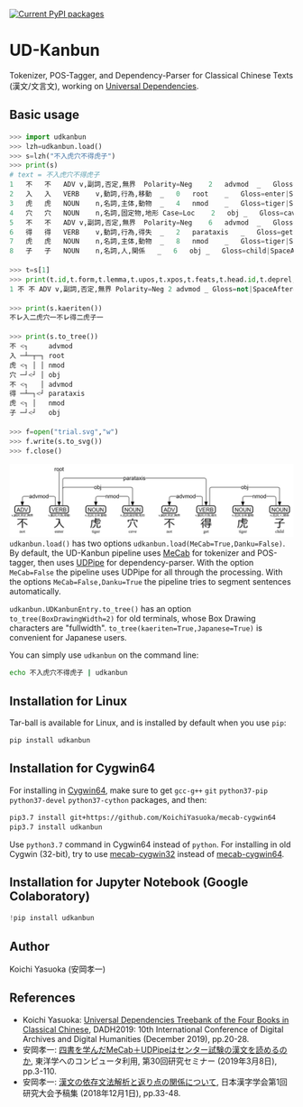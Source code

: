 [![Current PyPI packages](https://badge.fury.io/py/udkanbun.svg)](https://pypi.org/project/udkanbun/)

# UD-Kanbun

Tokenizer, POS-Tagger, and Dependency-Parser for Classical Chinese Texts (漢文/文言文), working on [Universal Dependencies](https://universaldependencies.org/format.html).

## Basic usage

```py
>>> import udkanbun
>>> lzh=udkanbun.load()
>>> s=lzh("不入虎穴不得虎子")
>>> print(s)
# text = 不入虎穴不得虎子
1	不	不	ADV	v,副詞,否定,無界	Polarity=Neg	2	advmod	_	Gloss=not|SpaceAfter=No
2	入	入	VERB	v,動詞,行為,移動	_	0	root	_	Gloss=enter|SpaceAfter=No
3	虎	虎	NOUN	n,名詞,主体,動物	_	4	nmod	_	Gloss=tiger|SpaceAfter=No
4	穴	穴	NOUN	n,名詞,固定物,地形	Case=Loc	2	obj	_	Gloss=cave|SpaceAfter=No
5	不	不	ADV	v,副詞,否定,無界	Polarity=Neg	6	advmod	_	Gloss=not|SpaceAfter=No
6	得	得	VERB	v,動詞,行為,得失	_	2	parataxis	_	Gloss=get|SpaceAfter=No
7	虎	虎	NOUN	n,名詞,主体,動物	_	8	nmod	_	Gloss=tiger|SpaceAfter=No
8	子	子	NOUN	n,名詞,人,関係	_	6	obj	_	Gloss=child|SpaceAfter=No

>>> t=s[1]
>>> print(t.id,t.form,t.lemma,t.upos,t.xpos,t.feats,t.head.id,t.deprel,t.deps,t.misc)
1 不 不 ADV v,副詞,否定,無界 Polarity=Neg 2 advmod _ Gloss=not|SpaceAfter=No

>>> print(s.kaeriten())
不㆑入㆓虎穴㆒不㆑得㆓虎子㆒

>>> print(s.to_tree())
不 <┐     advmod
入 ─┴─┬─┐ root
虎 <┐ │ │ nmod
穴 ─┘<┘ │ obj
不 <┐   │ advmod
得 ─┴─┐<┘ parataxis
虎 <┐ │   nmod
子 ─┘<┘   obj

>>> f=open("trial.svg","w")
>>> f.write(s.to_svg())
>>> f.close()
```
![trial.svg](https://raw.githubusercontent.com/KoichiYasuoka/UD-Kanbun/master/trial.png)
`udkanbun.load()` has two options `udkanbun.load(MeCab=True,Danku=False)`.  By default, the UD-Kanbun pipeline uses [MeCab](https://taku910.github.io/mecab/) for tokenizer and POS-tagger, then uses [UDPipe](http://ufal.mff.cuni.cz/udpipe) for dependency-parser. With the option `MeCab=False` the pipeline uses UDPipe for all through the processing. With the options `MeCab=False,Danku=True` the pipeline tries to segment sentences automatically.

`udkanbun.UDKanbunEntry.to_tree()` has an option `to_tree(BoxDrawingWidth=2)` for old terminals, whose Box Drawing characters are "fullwidth". `to_tree(kaeriten=True,Japanese=True)` is convenient for Japanese users.

You can simply use `udkanbun` on the command line:
```sh
echo 不入虎穴不得虎子 | udkanbun
```

## Installation for Linux

Tar-ball is available for Linux, and is installed by default when you use `pip`:
```sh
pip install udkanbun
```

## Installation for Cygwin64

For installing in [Cygwin64](https://www.cygwin.com/install.html), make sure to get `gcc-g++` `git` `python37-pip` `python37-devel` `python37-cython` packages, and then:
```sh
pip3.7 install git+https://github.com/KoichiYasuoka/mecab-cygwin64
pip3.7 install udkanbun
```
Use `python3.7` command in Cygwin64 instead of `python`. For installing in old Cygwin (32-bit), try to use [mecab-cygwin32](https://github.com/KoichiYasuoka/mecab-cygwin32) instead of [mecab-cygwin64](https://github.com/KoichiYasuoka/mecab-cygwin64).

## Installation for Jupyter Notebook (Google Colaboratory)

```py
!pip install udkanbun
```

## Author

Koichi Yasuoka (安岡孝一)

## References

* Koichi Yasuoka: [Universal Dependencies Treebank of the Four Books in Classical Chinese](http://kanji.zinbun.kyoto-u.ac.jp/~yasuoka/publications/DADH2019.pdf), DADH2019: 10th International Conference of Digital Archives and Digital Humanities (December 2019), pp.20-28.
* 安岡孝一: [四書を学んだMeCab＋UDPipeはセンター試験の漢文を読めるのか](http://kanji.zinbun.kyoto-u.ac.jp/~yasuoka/publications/2019-03-08.pdf), 東洋学へのコンピュータ利用, 第30回研究セミナー (2019年3月8日), pp.3-110.
* 安岡孝一: [漢文の依存文法解析と返り点の関係について](http://kanji.zinbun.kyoto-u.ac.jp/~yasuoka/publications/2018-12-01.pdf), 日本漢字学会第1回研究大会予稿集 (2018年12月1日), pp.33-48.

